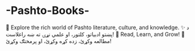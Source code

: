 # -Pashto-Books-
🌟 Explore the rich world of Pashto literature, culture, and knowledge. ✨ د پښتو ادبیاتو، کلتور، او علمي نړۍ ته ښه راغلاست!  📖 Read, Learn, and Grow! 📝 مطالعه وکړئ، زده کړه وکړئ، او پرمختګ وکړئ!
